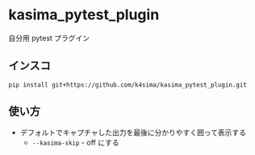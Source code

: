# kasima_pytest_plugin

自分用 pytest プラグイン

## インスコ

```
pip install git+https://github.com/k4sima/kasima_pytest_plugin.git
```

## 使い方

- デフォルトでキャプチャした出力を最後に分かりやすく囲って表示する
  - `--kasima-skip` - off にする
